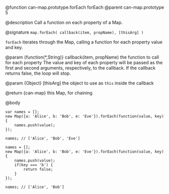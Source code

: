 @function can-map.prototype.forEach forEach
@parent can-map.prototype 5

@description Call a function on each property of a Map.

@signature `map.forEach( callback(item, propName), [thisArg] )`

`forEach` iterates through the Map, calling a function for each property value and key.

@param {function(*,String)} callback(item, propName) the function to call for each property
The value and key of each property will be passed as the first and second arguments, respectively, to the callback. If the callback returns false, the loop will stop.

@param {Object} [thisArg] the object to use as `this` inside the callback

@return {can-map} this Map, for chaining

@body

    var names = [];
    new Map({a: 'Alice', b: 'Bob', e: 'Eve'}).forEach(function(value, key) {
        names.push(value);
    });

    names; // ['Alice', 'Bob', 'Eve']

    names = [];
    new Map({a: 'Alice', b: 'Bob', e: 'Eve'}).forEach(function(value, key) {
        names.push(value);
        if(key === 'b') {
            return false;
        }
    });

    names; // ['Alice', 'Bob']
    
